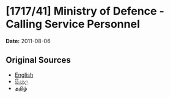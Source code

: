 # [1717/41] Ministry of Defence - Calling Service Personnel

**Date:** 2011-08-06

## Original Sources

- [English](https://documents.gov.lk/view/extra-gazettes/2011/8/1717-41_E.pdf)
- [සිංහල](https://documents.gov.lk/view/extra-gazettes/2011/8/1717-41_S.pdf)
- [தமிழ்](https://documents.gov.lk/view/extra-gazettes/2011/8/1717-41_T.pdf)
